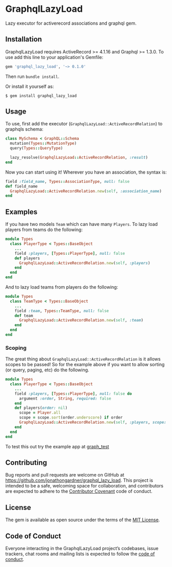 # GraphqlLazyLoad

Lazy executor for activerecord associations and graphql gem.

## Installation

GraphqlLazyLoad requires ActiveRecord >= 4.1.16 and Graphql >= 1.3.0. To use add this line to your application's Gemfile:
```ruby
gem 'graphql_lazy_load', '~> 0.1.0'
```
Then run `bundle install`.

Or install it yourself as:

    $ gem install graphql_lazy_load

## Usage
To use, first add the executor (`GraphqlLazyLoad::ActiveRecordRelation`) to graphqls schema:
```ruby
class MySchema < GraphQL::Schema
  mutation(Types::MutationType)
  query(Types::QueryType)

  lazy_resolve(GraphqlLazyLoad::ActiveRecordRelation, :result)
end
```

Now you can start using it! Wherever you have an association, the syntax is:
```ruby
field :field_name, Types::AssociationType, null: false
def field_name
  GraphqlLazyLoad::ActiveRecordRelation.new(self, :association_name)
end
```
## Examples
If you have two models `Team` which can have many `Players`. To lazy load players from teams do the following:
```ruby
module Types
  class PlayerType < Types::BaseObject
    ...
    field :players, [Types::PlayerType], null: false
    def players
      GraphqlLazyLoad::ActiveRecordRelation.new(self, :players)
    end
  end
end
```
And to lazy load teams from players do the following:
```ruby
module Types
  class TeamType < Types::BaseObject
    ...
    field :team, Types::TeamType, null: false
    def team
      GraphqlLazyLoad::ActiveRecordRelation.new(self, :team)
    end
  end
end
```
### Scoping
The great thing about `GraphqlLazyLoad::ActiveRecordRelation` is it allows scopes to be passed! So for the example above if you want to allow sorting (or query, paging, etc) do the following.
```ruby
module Types
  class PlayerType < Types::BaseObject
    ...
    field :players, [Types::PlayerType], null: false do
      argument :order, String, required: false
    end
    def players(order: nil)
      scope = Player.all
      scope = scope.sort(order.underscore) if order
      GraphqlLazyLoad::ActiveRecordRelation.new(self, :players, scope: scope)
    end
  end
end
```

To test this out try the example app at [graph_test](https://github.com/jonathongardner/graph_test)

## Contributing

Bug reports and pull requests are welcome on GitHub at https://github.com/jonathongardner/graphql_lazy_load. This project is intended to be a safe, welcoming space for collaboration, and contributors are expected to adhere to the [Contributor Covenant](http://contributor-covenant.org) code of conduct.

## License

The gem is available as open source under the terms of the [MIT License](https://opensource.org/licenses/MIT).

## Code of Conduct

Everyone interacting in the GraphqlLazyLoad project’s codebases, issue trackers, chat rooms and mailing lists is expected to follow the [code of conduct](https://github.com/[USERNAME]/graphql_lazy_load/blob/master/CODE_OF_CONDUCT.md).
